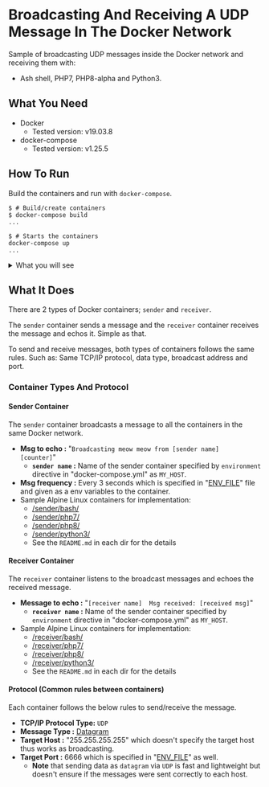 # Broadcasting And Receiving A UDP Message In The Docker Network

Sample of broadcasting UDP messages inside the Docker network and receiving them with:

- Ash shell, PHP7, PHP8-alpha and Python3.

## What You Need

- Docker
  - Tested version: v19.03.8
- docker-compose
  - Tested version: v1.25.5

## How To Run

Build the containers and run with `docker-compose`.

```shellsession
$ # Build/create containers
$ docker-compose build
...

$ # Starts the containers
docker-compose up
...
```

<details><summary>What you will see</summary><div><br>

After running the `docker-compose up`, as soon as the `sender` containers are `up` they will start broadcasting a message. Also the `receiver` containers will listen to the broadcasting message as soon as they are `up` and echos the received message.

```shellsession
$ docker-compose up
Starting receiver-php8 ... done
Starting receiver-php7 ... done
Starting receiver-py3  ... done
Starting receiver-ash  ... done
Starting sender-py3    ... done
Starting sender-ash    ... done
Starting sender-php7   ... done
Starting sender-php8   ... done
Attaching to receiver-php8, receiver-php7, receiver-ash, receiver-py3, sender-php8, sender-py3, sender-php7, sender-ash
receiver-php7    | Msg received: Count:0        Broadcasting meow meow from sender-ash   : receiver-php7
receiver-php8    | Msg received: Count:0        Broadcasting meow meow from sender-ash   : receiver-php8
receiver-php8    | Msg received: Count:0        Broadcasting meow meow from sender-php7  : receiver-php8
receiver-php7    | Msg received: Count:0        Broadcasting meow meow from sender-php7  : receiver-php7
receiver-php8    | Msg received: Count:0        Broadcasting meow meow from sender-php8  : receiver-php8
receiver-ash     | Msg received: Count:0        Broadcasting meow meow from sender-ash   : receiver-ash
receiver-ash     | Msg received: Count:0        Broadcasting meow meow from sender-php7  : receiver-ash
receiver-ash     | Msg received: Count:0        Broadcasting meow meow from sender-php7  : receiver-ash
receiver-ash     | Msg received: Count:0        Broadcasting meow meow from sender-php8  : receiver-ash
receiver-php7    | Msg received: Count:0        Broadcasting meow meow from sender-php8  : receiver-php7
receiver-php7    | Msg received: Count:0        Broadcasting meow meow from sender-py3   : receiver-php7
receiver-php8    | Msg received: Count:0        Broadcasting meow meow from sender-py3   : receiver-php8
receiver-ash     | Msg received: Count:0        Broadcasting meow meow from sender-py3   : receiver-ash
receiver-php8    | Msg received: Count:1        Broadcasting meow meow from sender-php7  : receiver-php8
receiver-ash     | Msg received: Count:1        Broadcasting meow meow from sender-php7  : receiver-ash
receiver-php7    | Msg received: Count:1        Broadcasting meow meow from sender-php7  : receiver-php7
receiver-php7    | Msg received: Count:1        Broadcasting meow meow from sender-php8  : receiver-php7
receiver-ash     | Msg received: Count:1        Broadcasting meow meow from sender-php8  : receiver-ash
receiver-php8    | Msg received: Count:1        Broadcasting meow meow from sender-php8  : receiver-php8
receiver-php7    | Msg received: Count:1        Broadcasting meow meow from sender-ash   : receiver-php7
receiver-php8    | Msg received: Count:1        Broadcasting meow meow from sender-ash   : receiver-php8
receiver-ash     | Msg received: Count:1        Broadcasting meow meow from sender-ash   : receiver-ash
receiver-php7    | Msg received: Count:1        Broadcasting meow meow from sender-py3   : receiver-php7
receiver-ash     | Msg received: Count:1        Broadcasting meow meow from sender-py3   : receiver-ash
receiver-php8    | Msg received: Count:1        Broadcasting meow meow from sender-py3   : receiver-php8
...
```


</div></details>

## What It Does

There are 2 types of Docker containers; `sender` and `receiver`.

The `sender` container sends a message and the `receiver` container receives the message and echos it. Simple as that.

To send and receive messages, both types of containers follows the same rules. Such as: Same TCP/IP protocol, data type, broadcast address and port.

### Container Types And Protocol

#### Sender Container

The `sender` container broadcasts a message to all the containers in the same Docker network.

- **Msg to echo     :** "`Broadcasting meow meow from [sender name]  [counter]`"
  - **`sender name`   :** Name of the sender container specified by `environment` directive in "docker-compose.yml" as `MY_HOST`.
- **Msg frequency   :** Every 3 seconds which is specified in "[ENV_FILE](./ENV_FILE)" file and given as a env variables to the container.
- Sample Alpine Linux containers for implementation:
  - [/sender/bash/](./sender/bash/)
  - [/sender/php7/](./sender/php7/)
  - [/sender/php8/](./sender/php8/)
  - [/sender/python3/](./sender/python3/)
  - See the `README.md` in each dir for the details

#### Receiver Container

The `receiver` container listens to the broadcast messages and echoes the received message.

- **Message to echo   :** "`[receiver name]  Msg received: [received msg]`"
  - **`receiver name`   :** Name of the sender container specified by `environment` directive in "docker-compose.yml" as `MY_HOST`.
- Sample Alpine Linux containers for implementation:
  - [/receiver/bash/](./receiver/bash/)
  - [/receiver/php7/](./receiver/php7/)
  - [/receiver/php8/](./receiver/php8/)
  - [/receiver/python3/](./receiver/python3/)
  - See the `README.md` in each dir for the details

#### Protocol (Common rules between containers)

Each container follows the below rules to send/receive the message.

- **TCP/IP Protocol Type:** `UDP`
- **Message Type :** [Datagram](https://en.wikipedia.org/wiki/Datagram)
- **Target Host  :** "255.255.255.255" which doesn't specify the target host thus works as broadcasting.
- **Target Port  :** 6666 which is specified in "[ENV_FILE](./ENV_FILE)" as well.
  - **Note** that sending data as `datagram` via `UDP` is fast and lightweight but doesn't ensure if the messages were sent correctly to each host.

